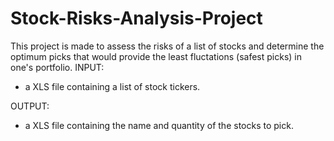 # Stock-Risks-Analysis-Project
This project is made to assess the risks of a list of stocks and determine the optimum picks that would provide the least fluctations (safest picks) in one's portfolio.
INPUT:
- a XLS file containing a list of stock tickers.

OUTPUT:
- a XLS file containing the name and quantity of the stocks to pick.
